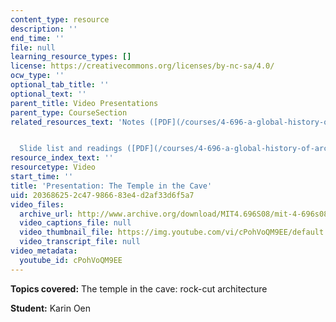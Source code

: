 ```yaml
---
content_type: resource
description: ''
end_time: ''
file: null
learning_resource_types: []
license: https://creativecommons.org/licenses/by-nc-sa/4.0/
ocw_type: ''
optional_tab_title: ''
optional_text: ''
parent_title: Video Presentations
parent_type: CourseSection
related_resources_text: 'Notes ([PDF](/courses/4-696-a-global-history-of-architecture-writing-seminar-spring-2008/resources/mit4_696s08_project06_notes))


  Slide list and readings ([PDF](/courses/4-696-a-global-history-of-architecture-writing-seminar-spring-2008/resources/mit4_696s08_project06_read))'
resource_index_text: ''
resourcetype: Video
start_time: ''
title: 'Presentation: The Temple in the Cave'
uid: 20368625-2c47-9866-83e4-d2af33d6f5a7
video_files:
  archive_url: http://www.archive.org/download/MIT4.696S08/mit-4-696s08-karin-oen_300k.mp4
  video_captions_file: null
  video_thumbnail_file: https://img.youtube.com/vi/cPohVoQM9EE/default.jpg
  video_transcript_file: null
video_metadata:
  youtube_id: cPohVoQM9EE
---
```


**Topics covered:** The temple in the cave: rock-cut architecture

**Student:** Karin Oen

